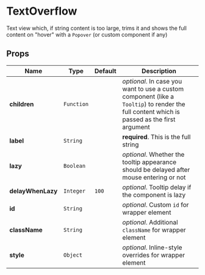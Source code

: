 # TextOverflow

Text view which, if string content is too large, trims it and shows the full content on "hover" with a `Popover` (or custom component if any)

## Props
|Name|Type|Default|Description|
|----|----|-------|-----------|
| **children** | <code>Function</code> |  | *optional*. In case you want to use a custom component (like a `Tooltip`) to render the full content which is passed as the first argument |
| **label** | <code>String</code> |  | **required**. This is the full string |
| **lazy** | <code>Boolean</code> |  | *optional*. Whether the tooltip appearance should be delayed after mouse entering or not |
| **delayWhenLazy** | <code>Integer</code> | <code>100</code> | *optional*. Tooltip delay if the component is lazy |
| **id** | <code>String</code> |  | *optional*. Custom `id` for wrapper element |
| **className** | <code>String</code> |  | *optional*. Additional `className` for wrapper element |
| **style** | <code>Object</code> |  | *optional*. Inline-style overrides for wrapper element |